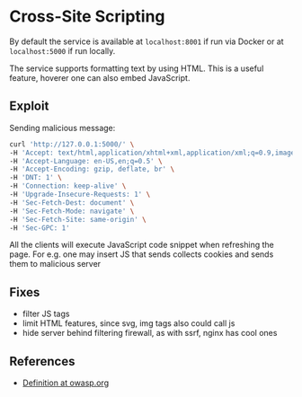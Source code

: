 # Cross-Site Scripting

By default the service is available at `localhost:8001` if run via Docker or at
`localhost:5000` if run locally.

The service supports formatting text by using HTML. This is a useful feature, hoverer one can also embed JavaScript.

## Exploit

Sending malicious message:

```bash
curl 'http://127.0.0.1:5000/' \
-H 'Accept: text/html,application/xhtml+xml,application/xml;q=0.9,image/avif,image/webp,*/*;q=0.8' \
-H 'Accept-Language: en-US,en;q=0.5' \
-H 'Accept-Encoding: gzip, deflate, br' \
-H 'DNT: 1' \
-H 'Connection: keep-alive' \
-H 'Upgrade-Insecure-Requests: 1' \
-H 'Sec-Fetch-Dest: document' \
-H 'Sec-Fetch-Mode: navigate' \
-H 'Sec-Fetch-Site: same-origin' \
-H 'Sec-GPC: 1'
```

All the clients will execute JavaScript code snippet when refreshing the page.
For e.g. one may insert JS that sends collects cookies and sends them to
malicious server

## Fixes

- filter JS tags
- limit HTML features, since svg, img tags also could call js
- hide server behind filtering firewall, as with ssrf, nginx has cool ones

## References

- [Definition at owasp.org](https://owasp.org/www-community/attacks/xss)
